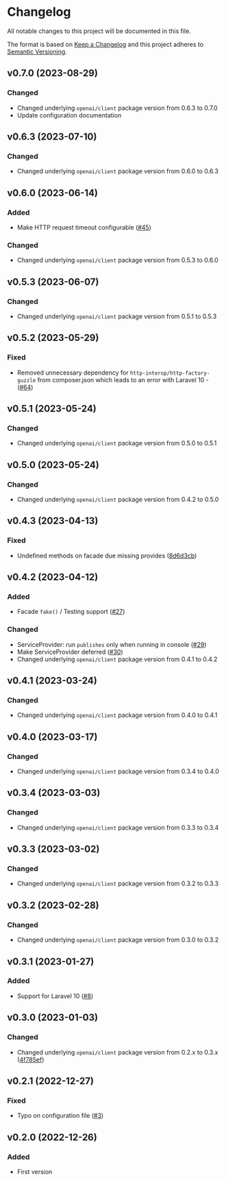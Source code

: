 # Changelog
All notable changes to this project will be documented in this file.

The format is based on [Keep a Changelog](http://keepachangelog.com/)
and this project adheres to [Semantic Versioning](http://semver.org/).

## v0.7.0 (2023-08-29)
### Changed
- Changed underlying `openai/client` package version from 0.6.3 to 0.7.0
- Update configuration documentation

## v0.6.3 (2023-07-10)
### Changed
- Changed underlying `openai/client` package version from 0.6.0 to 0.6.3

## v0.6.0 (2023-06-14)
### Added
- Make HTTP request timeout configurable ([#45](https://github.com/openai-php/laravel/pull/45))

### Changed
- Changed underlying `openai/client` package version from 0.5.3 to 0.6.0

## v0.5.3 (2023-06-07)
### Changed
- Changed underlying `openai/client` package version from 0.5.1 to 0.5.3

## v0.5.2 (2023-05-29)
### Fixed
- Removed unnecessary dependency for `http-interop/http-factory-guzzle` from composer.json which leads to an error with Laravel 10 - ([#64](https://github.com/openai-php/laravel/issues/46))

## v0.5.1 (2023-05-24)
### Changed
- Changed underlying `openai/client` package version from 0.5.0 to 0.5.1

## v0.5.0 (2023-05-24)
### Changed
- Changed underlying `openai/client` package version from 0.4.2 to 0.5.0

## v0.4.3 (2023-04-13)
### Fixed
- Undefined methods on facade due missing provides ([8d6d3cb](https://github.com/openai-php/laravel/commit/8d6d3cbd8ad1aea121dd294dddfe81569c2c1dd9))

## v0.4.2 (2023-04-12)
### Added
- Facade `fake()` / Testing support ([#27](https://github.com/openai-php/laravel/pull/27))

### Changed
- ServiceProvider: run `publishes` only when running in console ([#29](https://github.com/openai-php/laravel/pull/29))
- Make ServiceProvider deferred ([#30](https://github.com/openai-php/laravel/pull/30))
- Changed underlying `openai/client` package version from 0.4.1 to 0.4.2

## v0.4.1 (2023-03-24)
### Changed
- Changed underlying `openai/client` package version from 0.4.0 to 0.4.1

## v0.4.0 (2023-03-17)
### Changed
- Changed underlying `openai/client` package version from 0.3.4 to 0.4.0

## v0.3.4 (2023-03-03)
### Changed
- Changed underlying `openai/client` package version from 0.3.3 to 0.3.4

## v0.3.3 (2023-03-02)
### Changed
- Changed underlying `openai/client` package version from 0.3.2 to 0.3.3

## v0.3.2 (2023-02-28)
### Changed
- Changed underlying `openai/client` package version from 0.3.0 to 0.3.2

## v0.3.1 (2023-01-27)
### Added
- Support for Laravel 10 ([#8](https://github.com/openai-php/laravel/pull/8))

## v0.3.0 (2023-01-03)
### Changed
- Changed underlying `openai/client` package version from 0.2.x to 0.3.x ([4f785ef](https://github.com/openai-php/laravel/commit/4f785ef21c6c8f68d3380b3d7178689c938c1235))

## v0.2.1 (2022-12-27)
### Fixed
- Typo on configuration file ([#3](https://github.com/openai-php/laravel/pull/3))

## v0.2.0 (2022-12-26)
### Added
- First version
